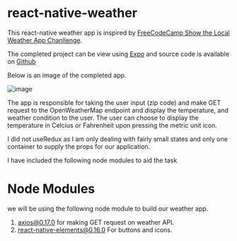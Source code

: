 # react-native-weather
This react-native weather app is inspired by [FreeCodeCamp Show the Local Weather App Chanllenge](https://www.freecodecamp.org/challenges/show-the-local-weather "FreeCodeCamp Show the Local Weather App Challenge").

The completed project can be view using [Expo](https://expo.io/@tomsoup/weather-app "Link to Expo") and source code is available on   [Github](https://github.com/tomsoup/react-native-weather "Github")

Below is an image of the completed app.

![image](./completed.png)

The app is responsible for taking the user input (zip code) and make GET request to the OpenWeatherMap endpoint and display the temperature, and weather condition to the user.  The user can choose to display the temperature in Celcius or Fahrenheit upon pressing the metric unit icon.

I did not useRedux as I am only dealing with fairly small states and only one container to supply the props for our application.  

I have included the following node modules to aid the task

# Node Modules

we will be using the following node module to build our weather app.
1.   [axios@0.17.0](https://github.com/axios/axios "Axios") for making GET request on weather API.
2.  [react-native-elements@0.16.0](https://github.com/react-native-training/react-native-elements "React Native Element") For buttons and icons.



